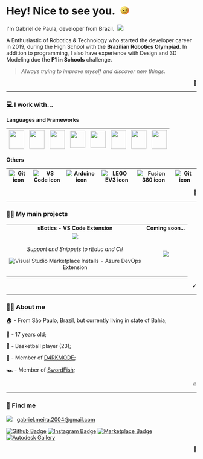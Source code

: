 # Hey! Nice to see you.&nbsp; <img height=23 src="./animation.gif">

I'm Gabriel de Paula, developer from Brazil.&nbsp; <img height="15px" src="https://upload.wikimedia.org/wikipedia/commons/thumb/0/05/Flag_of_Brazil.svg/125px-Flag_of_Brazil.svg.png"/>

A Enthusiastic of Robotics & Technology who started the developer career in 2019, during the High School with the **Brazilian Robotics Olympiad**. In addition to programming, I also have experience with Design and 3D Modeling due the **F1 in Schools** challenge.

> *Always trying to improve myself and discover new things.*

<p align="right">🤖</p>

---

### 💻 I work with...
  
  **Languages and Frameworks**

  | <img src="https://cdn.svgporn.com/logos/c-sharp.svg" height=50 width=40> | <img src="https://cdn.svgporn.com/logos/c-plusplus.svg" height=50 width=40> | <img src="https://cdn.svgporn.com/logos/python.svg" height=50 width=40> | <img src="https://cdn.svgporn.com/logos/html-5.svg" height=45 width=40> | <img src="https://cdn.svgporn.com/logos/css-3.svg" height=45 width=40> | <img src="https://cdn.svgporn.com/logos/javascript.svg" height=50 width=40> | <img src="https://cdn.svgporn.com/logos/bootstrap.svg" height=50 width=40> | <img src="https://cdn.svgporn.com/logos/react.svg" height=50 width=40> |
  |:---:|:---:|:---:|:---:|:---:|:---:|:---:|:---:|

  **Others**

  | <img width=17.5 src="https://cdn.svgporn.com/logos/git-icon.svg" alt="Git icon"> | <img width=17.5 src="https://cdn.svgporn.com/logos/visual-studio-code.svg" alt="VS Code icon"> | <img width=17.5 src="https://brandslogos.com/wp-content/uploads/images/large/arduino-logo-1.png" alt="Arduino icon"> | <img width=17.5 src="https://www.logolynx.com/images/logolynx/dc/dce92a35d363f89b76bdf43a5776e2c4.jpeg" alt="LEGO EV3 icon">  | <img width=17.5 src="https://damassets.autodesk.net/content/dam/autodesk/social-media/badges/2019/fusion-360-icon-400px.png" alt="Fusion 360 icon"> | <img width=17.5 src="https://img.icons8.com/color/452/blender-3d.png" alt="Git icon"> |
  |:---:|:---:|:---:|:---:|:---:|:---:|

  <p align="right">🌱</p>

---
### 👨‍💻 My main projects

<table>
    <tr align=center>
        <td><strong>sBotics - VS Code Extension</strong></td>
        <td><strong>Coming soon...</strong></td>
    </tr>
    <tr align=center>
        <td width=350>
            <a href="https://marketplace.visualstudio.com/items?itemName=sbotics-simulator.sbotics-extension"><img width=125 src="https://sbotics-simulator.gallerycdn.vsassets.io/extensions/sbotics-simulator/sbotics-extension/1.0.4/1621730765308/Microsoft.VisualStudio.Services.Icons.Default"></a>

*Support and Snippets to rEduc and C#*

![Visual Studio Marketplace Installs - Azure DevOps Extension](https://img.shields.io/visual-studio-marketplace/azure-devops/installs/total/sbotics-simulator.sbotics-extension?color=blue&label=Downloads&style=for-the-badge)
        </td>
        <td>
            <a href="https://github.com/jvneto">
                <img width="350" src="https://i1.wp.com/www.seniainternational.org/wp-content/uploads/2019/02/Coming-Soon-2-1.png?fit=1000%2C816&ssl=1">
            </a>
        </td>
    </tr>
</table>

<p align="right">✔</p>

---

### 🙋‍♂️ About me

🏠 - From São Paulo, Brazil, but currently living in state of Bahia;

👶 - 17 years old;

🏀 - Basketball player (23);

🤖 - Member of <a href="https://github.com/D4RKMODE">D4RKMODE</a>;

🏎 - Member of <a href="https://www.instagram.com/swordfish.vca/">SwordFish</a>;

<p align="right">🔥</p>

---

### 🔎 Find me

<img height=11 src="https://upload.wikimedia.org/wikipedia/commons/thumb/7/7e/Gmail_icon_%282020%29.svg/512px-Gmail_icon_%282020%29.svg.png">&nbsp;&nbsp; gabriel.meira.2004@gmail.com

[![Github Badge](https://img.shields.io/badge/-Github-232323?style=for-the-badge&logo=Github&logoColor=white)](https://github.com/gabrieldp23)
[![Instagram Badge](https://img.shields.io/badge/Instagram-E4405F?style=for-the-badge&logo=instagram&logoColor=white)](https://www.instagram.com/gabs_dp_/)
[![Marketplace Badge](https://img.shields.io/badge/VS%20Code%20Marketplace-blue?style=for-the-badge&logo=VisualStudioCode)](https://marketplace.visualstudio.com/publishers/Gabrieldp-dev)
[![Autodesk Gallery](https://img.shields.io/badge/Autodesk%20Gallery-succes?style=for-the-badge&logo=Autodesk&logoColor=white)](https://gallery.autodesk.com/users/3WM6R3R9PCV8)

<p align="right">👤</p>


